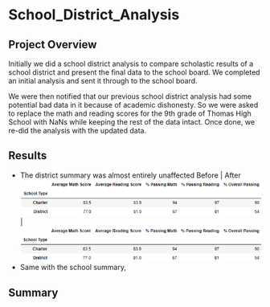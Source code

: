 # School_District_Analysis

## Project Overview
Initially we did a school district analysis to compare scholastic results of a school district and present the final data to the school board. We completed an initial analysis and sent it through to the school board.

We were then notified that our previous school district analysis had some potential bad data in it because of academic dishonesty. So we were asked to replace the math and reading scores for the 9th grade of Thomas High School with NaNs while keeping the rest of the data intact. Once done, we re-did the analysis with the updated data.

## Results
- The district summary was almost entirely unaffected
Before | After
![variables](Resources/Before-TypeSummary.png) | ![variables](Resources/After-TypeSummary.png)
- Same with the school summary, 

## Summary
